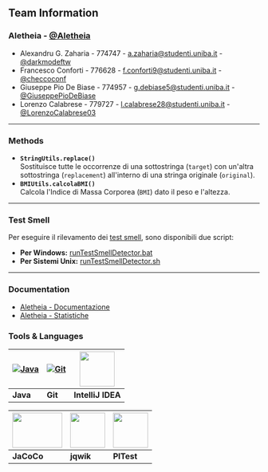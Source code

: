 
## Team Information
### Aletheia - [@Aletheia](https://github.com/Aletheia-Startup)
- Alexandru G. Zaharia - 774747 - a.zaharia@studenti.uniba.it - [@darkmodeftw](https://www.github.com/darkmodeftw)
- Francesco Conforti - 776628 - f.conforti9@studenti.uniba.it - [@checcoconf](https://github.com/checcoconf)
- Giuseppe Pio De Biase - 774957 - g.debiase5@studenti.uniba.it - [@GiuseppePioDeBiase](https://github.com/GiuseppePioDeBiase)
- Lorenzo Calabrese - 779727 - l.calabrese28@studenti.uniba.it - [@LorenzoCalabrese03](https://github.com/LorenzoCalabrese03)

---

### Methods
- **`StringUtils.replace()`**<br>
  Sostituisce tutte le occorrenze di una sottostringa (`target`) con un'altra sottostringa (`replacement`)
  all'interno di una stringa originale (`original`).
- **`BMIUtils.calcolaBMI()`**<br>
   Calcola l'Indice di Massa Corporea (`BMI`) dato il peso e l'altezza.
---

### Test Smell
Per eseguire il rilevamento dei [test smell](https://testsmells.org/index.html), sono disponibili due script:
- **Per Windows:** [runTestSmellDetector.bat](risultati/TestSmellDetector/runTestSmellDetector.bat)
- **Per Sistemi Unix:** [runTestSmellDetector.sh](risultati/TestSmellDetector/runTestSmellDetector.sh)
---

### Documentation
- [Aletheia - Documentazione](Relazione/Documentazione.pdf)
- [Aletheia - Statistiche](https://docs.google.com/spreadsheets/d/1RRu-VnftM7sfuSBF1Zx3lmCurp54a6ziRVPbiDWlw8U/edit?usp=sharing)

### Tools & Languages

| [![Java](https://img.icons8.com/?size=80&id=13679&format=png&color=000000)](https://docs.oracle.com/en/java/) | [![Git](https://img.icons8.com/?size=80&id=20906&format=png&color=000000)](https://git-scm.com/) | [<img src="https://upload.wikimedia.org/wikipedia/commons/thumb/9/9c/IntelliJ_IDEA_Icon.svg/2048px-IntelliJ_IDEA_Icon.svg.png" width="70" height="70">](https://www.jetbrains.com/idea/) |
|------------------------------------------------------------------------------------------------------------|------------------------------------------------------------------------------------------------|-------------------------------------------------------------------------------------------------------------------------|
| **Java**                                                                                                   | **Git**                                                                                        | **IntelliJ IDEA**                                                                                                       |

| [<img src="https://about.codecov.io/wp-content/uploads/2020/11/jacoco-logo.png" width="100" height="70">](https://www.eclemma.org/jacoco/) | [<img src="https://repository-images.githubusercontent.com/54369221/b098cf00-afb4-11ea-89fb-fb4d2c505130" width="70" height="70">](https://jqwik.net/) | [<img src="https://pitest.org/images/pit-black-150x152.png" width="70" height="70">](https://pitest.org/) |
|--------------------------------------------------------------------------------------------------------------------------------------------|------------------------------------------------------------------------------------------------------------------------------------------------------|----------------------------------------------------------------------------------------------------------------|
| **JaCoCo**                                                                                                                                  | **jqwik**                                                                                                                                            | **PITest**                                                                                                   |
